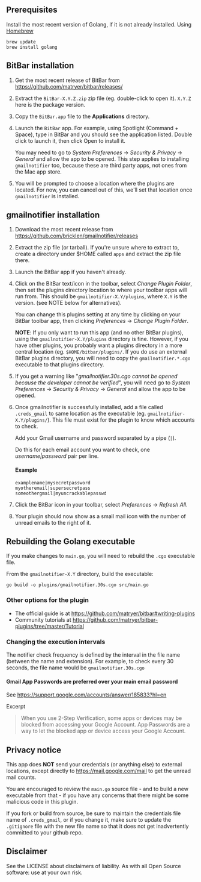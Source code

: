 ## Prerequisites
Install the most recent version of Golang, if it is not already installed.
Using [Homebrew](https://brew.sh/) 
```
brew update
brew install golang
```

## BitBar installation
1.  Get the most recent release of BitBar from https://github.com/matryer/bitbar/releases/
1.  Extract the `BitBar-X.Y.Z.zip` zip file (eg. double-click to open it). `X.Y.Z` here is the package version.
1.  Copy the `BitBar.app` file to the **Applications** directory.
1.  Launch the `BitBar` app. For example, using Spotlight (Command + Space), type in BitBar and you should see the application listed.
    Double click to launch it, then click Open to install it.
    
    You may need to go to *System Preferences* -> *Security & Privacy* -> *General* and allow the app to be opened. This step applies to installing `gmailnotifier` too, because these are third party apps, not ones from the Mac app store.
1.  You will be prompted to choose a location where the plugins are located. For now, you can cancel out of this, we'll set that location once `gmailnotifier` is installed.

## gmailnotifier installation
1.  Download the most recent release from https://github.com/bricklen/gmailnotifier/releases
1.  Extract the zip file (or tarball). If you're unsure where to extract to, create a directory under $HOME called `apps` and extract the zip file there.
1.  Launch the BitBar app if you haven't already.
1.  Click on the BitBar text/icon in the toolbar, select *Change Plugin Folder*, then set the plugins directory location to where your toolbar apps will run from. This should be `gmailnotifier-X.Y/plugins`, where `X.Y` is the version. (see NOTE below for alternatives).
    
    You can change this plugins setting at any time by clicking on your BitBar toolbar app, then clicking *Preferences* ->  *Change Plugin Folder*.
    
    **NOTE**: If you only want to run this app (and no other BitBar plugins), using the `gmailnotifier-X.Y/plugins` directory is fine. However, if you have other plugins, you probably want a plugins directory in a more central location (eg. `$HOME/bitbar/plugins/`.
    If you do use an external BitBar plugins directory, you will need to copy the `gmailnotifier.*.cgo` executable to that plugins directory.
1.  If you get a warning like "*gmailnotifier.30s.cgo cannot be opened because the developer cannot be verified*", you will need go to *System Preferences* -> *Security & Privacy* -> *General* and allow the app to be opened.
1.  Once gmailnotifier is successfully installed, add a file called `.creds_gmail` to same location as the executable (eg. `gmailnotifier-X.Y/plugins/`). This file must exist for the plugin to know which accounts to check.
    
    Add your Gmail username and password separated by a pipe (`|`).
    
    Do this for each email account you want to check, one *username|password* pair per line. 

    #### Example
    ```
    examplename|mysecretpassword
    myotheremail|supersecretpass
    someothergmail|myuncrackablepasswd
    ```
1.  Click the BitBar icon in your toolbar, select *Preferences* -> *Refresh All*.
1.  Your plugin should now show as a small mail icon with the number of unread emails to the right of it.

## Rebuilding the Golang executable
If you make changes to `main.go`, you will need to rebuild the `.cgo` executable file.

From the `gmailnotifier-X.Y` directory, build the executable:
```
go build -o plugins/gmailnotifier.30s.cgo src/main.go
```

### Other options for the plugin
* The official guide is at https://github.com/matryer/bitbar#writing-plugins
* Community tutorials at https://github.com/matryer/bitbar-plugins/tree/master/Tutorial

### Changing the execution intervals
The notifier check frequency is defined by the interval in the file name (between the name and extension). For example, to check every 30 seconds, the file name would be `gmailnotifier.30s.cgo`

#### Gmail App Passwords are preferred over your main email password
See https://support.google.com/accounts/answer/185833?hl=en

Excerpt
> When you use 2-Step Verification, some apps or devices may be blocked from accessing your Google Account. App Passwords are a way to let the blocked app or device access your Google Account.

## Privacy notice
This app does **NOT** send your credentials (or anything else) to external locations, except directly to https://mail.google.com/mail to get the unread mail counts.

You are encouraged to review the `main.go` source file - and to build a new executable from that - if you have any concerns that there might be some malicious code in this plugin.

If you fork or build from source, be sure to maintain the credentials file name of `.creds_gmail`, or if you change it, make sure to update the `.gitignore` file with the new file name so that it does not get inadvertently committed to your github repo.

## Disclaimer
See the LICENSE about disclaimers of liability. As with all Open Source software: use at your own risk. 